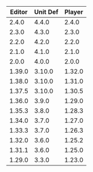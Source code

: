 | Editor | Unit Def | Player |
|--------|----------|--------|
| 2.4.0  | 4.4.0    | 2.4.0  |
| 2.3.0  | 4.3.0    | 2.3.0  |
| 2.2.0  | 4.2.0    | 2.2.0  |
| 2.1.0  | 4.1.0    | 2.1.0  |
| 2.0.0  | 4.0.0    | 2.0.0  |
| 1.39.0 | 3.10.0   | 1.32.0 |
| 1.38.0 | 3.10.0   | 1.31.0 |
| 1.37.5 | 3.10.0   | 1.30.5 |
| 1.36.0 | 3.9.0    | 1.29.0 |
| 1.35.3 | 3.8.0    | 1.28.3 |
| 1.34.0 | 3.7.0    | 1.27.0 |
| 1.33.3 | 3.7.0    | 1.26.3 |
| 1.32.0 | 3.6.0    | 1.25.2 |
| 1.31.1 | 3.6.0    | 1.25.0 |
| 1.29.0 | 3.3.0    | 1.23.0 |
